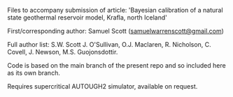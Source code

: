 Files to accompany submission of article: 'Bayesian calibration of a natural state geothermal reservoir model, Krafla, north Iceland'

First/corresponding author: Samuel Scott (samuelwarrenscott@gmail.com)

Full author list: S.W. Scott J. O'Sullivan, O.J. Maclaren, R. Nicholson, C. Covell, J. Newson, M.S. Guojonsdottir.

Code is based on the main branch of the present repo and so included here as its own branch.

Requires supercritical AUTOUGH2 simulator, available on request.


